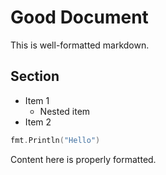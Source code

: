 # Good Document

This is well-formatted markdown.

## Section

- Item 1
  - Nested item
- Item 2

```go
fmt.Println("Hello")
```

Content here is properly formatted.